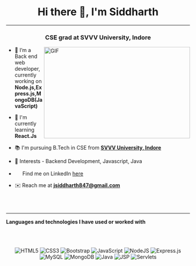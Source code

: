 <h1 align="center">Hi there 👋, I'm Siddharth </h1>
<hr>
<h3 align="center">CSE grad at SVVV University, Indore  </h3>
<img align="right" alt="GIF" src="https://miro.medium.com/max/875/1*Urc28sbnORGOW5oyohQ06g.gif" width="400px" height="250" />
</a>
  
- 👀 I’m a Back end web developer, currently working on **Node.js,Express.js,MongoDB(JavaScript)**

- 🌱 I'm currently learning **React.Js**
  
- 📚️ I'm pursuing B.Tech in CSE from **[SVVV University, Indore](https://svvv.edu.in/)**

- 🫶 Interests - Backend Development, Javascript, Java
  
- <img width=17px src="https://www.vectorlogo.zone/logos/linkedin/linkedin-icon.svg"> Find me on LinkedIn <a href="https://www.linkedin.com/in/siddharth-jain-39b243193/" target="_blank" >here</a>

- ✉️ Reach me at **jsiddharth847@gmail.com**
  
<!---
sidIntro/sidIntro is a ✨ special ✨ repository because its `README.md` (this file) appears on your GitHub profile.
You can click the Preview link to take a look at your changes.
--->

<br>
<br>

<hr>

**Languages and technologies I have used or worked with**

<br>
<br>
<p align="center">

<img alt="HTML5" src="https://img.shields.io/badge/html5%20-%23E34F26.svg?&style=for-the-badge&logo=html5&logoColor=white"/>
<img alt="CSS3" src="https://img.shields.io/badge/css3%20-%231572B6.svg?&style=for-the-badge&logo=css3&logoColor=white"/>
<img alt="Bootstrap" src="https://img.shields.io/badge/bootstrap%20-%23563D7C.svg?&style=for-the-badge&logo=bootstrap&logoColor=white"/>
<img alt="JavaScript" src="https://img.shields.io/badge/javascript%20-%23323330.svg?&style=for-the-badge&logo=javascript&logoColor=%23F7DF1E"/>
<img alt="NodeJS" src="https://img.shields.io/badge/node.js%20-%2343853D.svg?&style=for-the-badge&logo=node.js&logoColor=white"/>
<img alt="Express.js" src="https://img.shields.io/badge/express.js%20-%23404d59.svg?&style=for-the-badge"/>
<img alt="MySQL" src="https://img.shields.io/badge/mysql-%2300f.svg?&style=for-the-badge&logo=mysql&logoColor=white"/>
<img alt="MongoDB" src ="https://img.shields.io/badge/MongoDB-%234ea94b.svg?&style=for-the-badge&logo=mongodb&logoColor=white"/>
<img alt="Java" src ="https://img.shields.io/badge/Java-%234ea94b.svg?logo=openjdk&logoColor=white"/>

<!-- <img alt="React" src="https://img.shields.io/badge/react%20-%2320232a.svg?&style=for-the-badge&logo=react&logoColor=%2361DAFB"/>
<img alt="Chakra-UI" src="https://img.shields.io/badge/Chakra%20UI-white.svg?&style=for-the-badge&logo=chakraui&logoColor=%42c7c0"/> -->
<!-- <img alt="Chakra-UI" src="https://img.shields.io/badge/socket.io-gray.svg?&style=for-the-badge&logo=socket.io&logoColor=%42c7c0"/> -->
<img alt="JSP" src="https://img.shields.io/badge/JSP-%22.svg?&style=for-the-badge&logo=jsp&logoColor=white"/>
<img alt="Servlets" src="https://img.shields.io/badge/Servlets-%22.svg?&style=for-the-badge&logo=servlets&logoColor=white"/>
</p>


<br>
<br>
<br>

<!-- <p align="center"><img align="center" src="https://github-readme-stats.vercel.app/api?username=sid760&theme=highcontrast&show_icons=true" height="195" width="495" alt="sid760" /></p> -->
